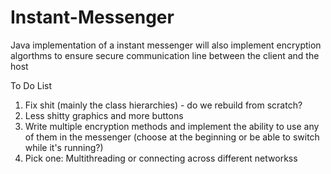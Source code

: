 # Instant-Messenger
Java implementation of a instant messenger
will also implement encryption algorthms to ensure secure communication line between the client and the host 


To Do List
1. Fix shit (mainly the class hierarchies) - do we rebuild from scratch?
2. Less shitty graphics and more buttons
3. Write multiple encryption methods and implement the ability to use any of them in the messenger (choose at the beginning or be able to switch while it's running?)
4. Pick one: Multithreading or connecting across different networkss
